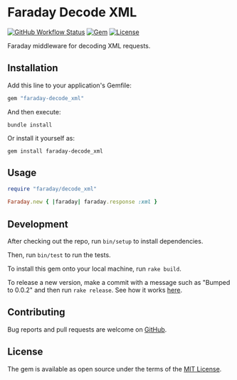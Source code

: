 # Faraday Decode XML

[![GitHub Workflow Status](https://github.com/soberstadt/faraday-decode_xml/actions/workflows/ci.yaml/badge.svg?branch=main)](https://github.com/soberstadt/faraday-decode_xml/actions?query=branch%3Amain)
[![Gem](https://img.shields.io/gem/v/faraday-decode_xml.svg?style=flat-square)](https://rubygems.org/gems/faraday-decode_xml)
[![License](https://img.shields.io/github/license/soberstadt/faraday-decode_xml.svg?style=flat-square)](LICENSE.md)

Faraday middleware for decoding XML requests.

## Installation

Add this line to your application's Gemfile:

```ruby
gem "faraday-decode_xml"
```

And then execute:

```shell
bundle install
```

Or install it yourself as:

```shell
gem install faraday-decode_xml
```

## Usage

```ruby
require "faraday/decode_xml"

Faraday.new { |faraday| faraday.response :xml }
```

## Development

After checking out the repo, run `bin/setup` to install dependencies.

Then, run `bin/test` to run the tests.

To install this gem onto your local machine, run `rake build`.

To release a new version, make a commit with a message such as "Bumped to 0.0.2" and then run `rake release`.
See how it works [here](https://bundler.io/guides/creating_gem.html#releasing-the-gem).

## Contributing

Bug reports and pull requests are welcome on [GitHub](https://github.com/soberstadt/faraday-decode_xml).

## License

The gem is available as open source under the terms of the [MIT License](https://opensource.org/licenses/MIT).
